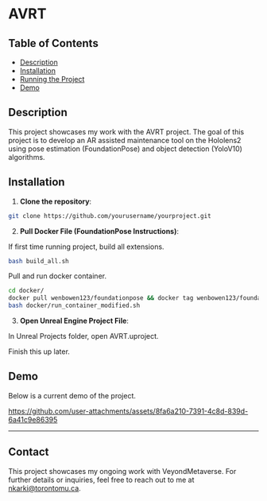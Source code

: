 
# AVRT

## Table of Contents

- [Description](#Description)
- [Installation](#Installation)
- [Running the Project](#running-the-project)
- [Demo](#Demo)

## Description
This project showcases my work with the AVRT project. The goal of this project is to develop an AR assisted maintenance tool on the Hololens2 using pose estimation (FoundationPose) and object detection (YoloV10) algorithms.

## Installation
1. **Clone the repository**:
```bash
git clone https://github.com/yourusername/yourproject.git
```
   
2. **Pull Docker File (FoundationPose Instructions)**:

If first time running project, build all extensions.

```bash
bash build_all.sh
```

Pull and run docker container.

```bash
cd docker/
docker pull wenbowen123/foundationpose && docker tag wenbowen123/foundationpose foundationpose  # Or to build from scratch: docker build --network host -t foundationpose .
bash docker/run_container_modified.sh
```

3. **Open Unreal Engine Project File**:

In Unreal Projects folder, open AVRT.uproject.

Finish this up later.


## Demo
Below is a current demo of the project.

https://github.com/user-attachments/assets/8fa6a210-7391-4c8d-839d-6a41c9e86395


---

## Contact
This project showcases my ongoing work with VeyondMetaverse. For further details or inquiries, feel free to reach out to me at nkarki@torontomu.ca.


